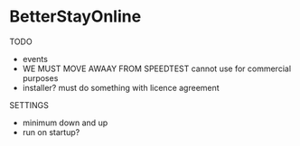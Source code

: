 # BetterStayOnline


TODO
* events
* WE MUST MOVE AWAAY FROM SPEEDTEST cannot use for commercial purposes
* installer? must do something with licence agreement


SETTINGS
* minimum down and up
* run on startup?

